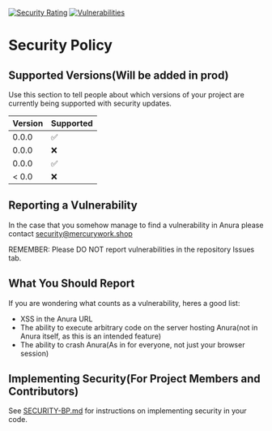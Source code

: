 [![Security Rating](https://sonarcloud.io/api/project_badges/measure?project=MercuryWorkshop_anuraOS&metric=security_rating)](https://sonarcloud.io/summary/new_code?id=MercuryWorkshop_anuraOS)
[![Vulnerabilities](https://sonarcloud.io/api/project_badges/measure?project=MercuryWorkshop_anuraOS&metric=vulnerabilities)](https://sonarcloud.io/summary/new_code?id=MercuryWorkshop_anuraOS)

# Security Policy

## Supported Versions(Will be added in prod)

Use this section to tell people about which versions of your project are
currently being supported with security updates.

| Version | Supported          |
| ------- | ------------------ |
| 0.0.0   | :white_check_mark: |
| 0.0.0   | :x:                |
| 0.0.0   | :white_check_mark: |
| < 0.0   | :x:                |

## Reporting a Vulnerability

In the case that you somehow manage to find a vulnerability in Anura please contact security@mercurywork.shop

REMEMBER: Please DO NOT report vulnerabilities in the repository Issues tab.

## What You Should Report

If you are wondering what counts as a vulnerability, heres a good list:

-   XSS in the Anura URL
-   The ability to execute arbitrary code on the server hosting Anura(not in Anura itself, as this is an intended feature)
-   The ability to crash Anura(As in for everyone, not just your browser session)

## Implementing Security(For Project Members and Contributors)

See [SECURITY-BP.md](./documentation/SECURITY-BP.md) for instructions on implementing security in your code.
